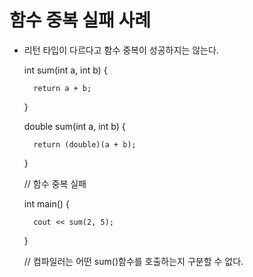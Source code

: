 # 함수 중복 실패 사례

- 리턴 타입이 다르다고 함수 중복이 성공하지는 않는다.

    int sum(int a, int b) {

        return a + b;

    }

    double sum(int a, int b) {

        return (double)(a + b);

    }

    // 함수 중복 실패

    int main() {

        cout << sum(2, 5);

    }

    // 컴파일러는 어떤 sum()함수를 호출하는지 구분할 수 없다.